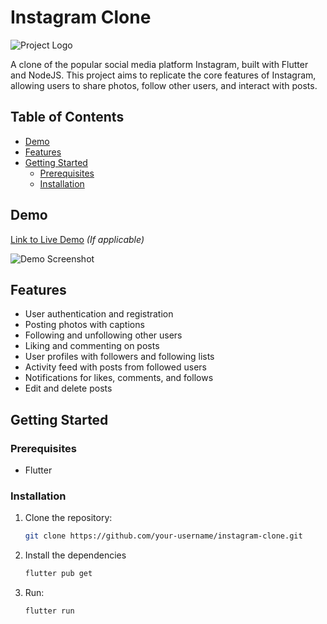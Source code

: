 # Instagram Clone

![Project Logo](link-to-your-logo-or-image.png)

A clone of the popular social media platform Instagram, built with Flutter and NodeJS. This project aims to replicate the core features of Instagram, allowing users to share photos, follow other users, and interact with posts.

## Table of Contents

- [Demo](#demo)
- [Features](#features)
- [Getting Started](#getting-started)
  - [Prerequisites](#prerequisites)
  - [Installation](#installation)


## Demo

[Link to Live Demo](#) *(If applicable)*

![Demo Screenshot](link-to-demo-screenshot.png)

## Features

- User authentication and registration
- Posting photos with captions
- Following and unfollowing other users
- Liking and commenting on posts
- User profiles with followers and following lists
- Activity feed with posts from followed users
- Notifications for likes, comments, and follows
- Edit and delete posts

## Getting Started

### Prerequisites

- Flutter

### Installation

1. Clone the repository:

   ```bash
   git clone https://github.com/your-username/instagram-clone.git
   ```
2. Install the dependencies
   ```bash
   flutter pub get
   ```
1. Run:

   ```bash
   flutter run
   ```
